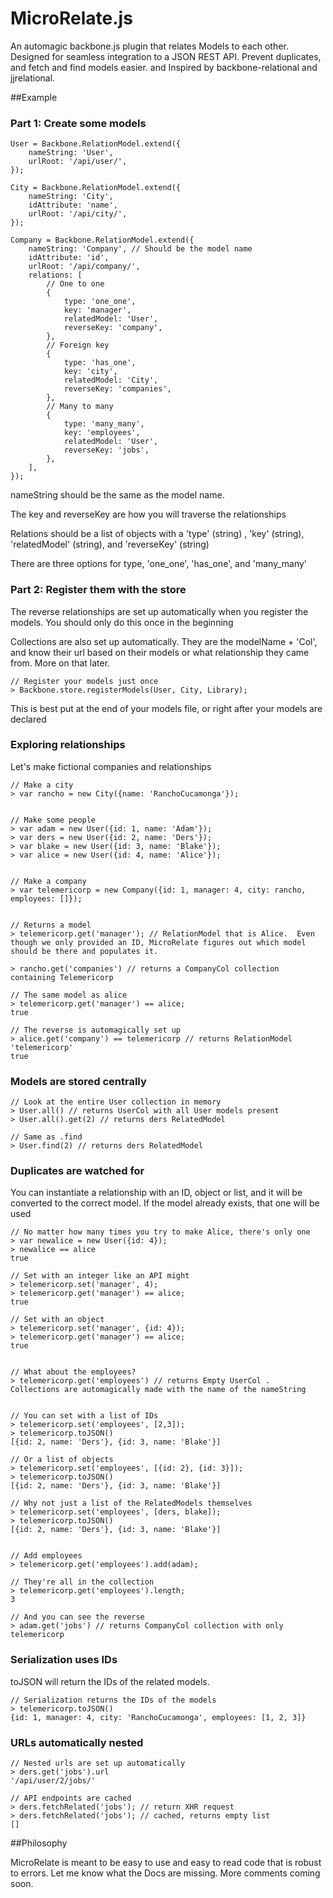 MicroRelate.js
==============

An automagic backbone.js plugin that relates Models to each other. Designed for seamless integration to a JSON REST API.  Prevent duplicates, and fetch and find models easier. and Inspired by backbone-relational and jjrelational.

##Example

### Part 1: Create some models

```
User = Backbone.RelationModel.extend({
    nameString: 'User',
    urlRoot: '/api/user/',
});

City = Backbone.RelationModel.extend({
    nameString: 'City',
    idAttribute: 'name',
    urlRoot: '/api/city/',
});

Company = Backbone.RelationModel.extend({
    nameString: 'Company', // Should be the model name
    idAttribute: 'id',
    urlRoot: '/api/company/',
    relations: [
        // One to one
        {
            type: 'one_one',
            key: 'manager',
            relatedModel: 'User',
            reverseKey: 'company',
        },
        // Foreign key
        {
            type: 'has_one',
            key: 'city',
            relatedModel: 'City',
            reverseKey: 'companies',
        },
        // Many to many
        {
            type: 'many_many',
            key: 'employees',
            relatedModel: 'User',
            reverseKey: 'jobs',
        },
    ],
});
```
nameString should be the same as the model name.

The key and reverseKey are how you will traverse the relationships

Relations should be a list of objects with a 'type' (string) , 'key' (string), 'relatedModel' (string), and 'reverseKey' (string)

There are three options for type, 'one_one', 'has_one', and 'many_many'

### Part 2: Register them with the store

The reverse relationships are set up automatically when you register the models.  You should only do this once in the beginning

Collections are also set up automatically.  They are the modelName + 'Col', and know their url based on their models or what relationship they came from.  More on that later.

```
// Register your models just once
> Backbone.store.registerModels(User, City, Library);

```
This is best put at the end of your models file, or right after your models are declared

### Exploring relationships

Let's make fictional companies and relationships


```
// Make a city
> var rancho = new City({name: 'RanchoCucamonga'});


// Make some people
> var adam = new User({id: 1, name: 'Adam'});
> var ders = new User({id: 2, name: 'Ders'});
> var blake = new User({id: 3, name: 'Blake'});
> var alice = new User({id: 4, name: 'Alice'});


// Make a company
> var telemericorp = new Company({id: 1, manager: 4, city: rancho, employees: []});


// Returns a model
> telemericorp.get('manager'); // RelationModel that is Alice.  Even though we only provided an ID, MicroRelate figures out which model should be there and populates it.

> rancho.get('companies') // returns a CompanyCol collection containing Telemericorp

// The same model as alice
> telemericorp.get('manager') == alice;
true

// The reverse is automagically set up
> alice.get('company') == telemericorp // returns RelationModel 'telemericorp'
true
```

### Models are stored centrally

```
// Look at the entire User collection in memory
> User.all() // returns UserCol with all User models present
> User.all().get(2) // returns ders RelatedModel

// Same as .find
> User.find(2) // returns ders RelatedModel
```


### Duplicates are watched for

You can instantiate a relationship with an ID, object or list, and it will be converted to the correct model.  If the model already exists, that one will be used

```
// No matter how many times you try to make Alice, there's only one
> var newalice = new User({id: 4});
> newalice == alice
true

// Set with an integer like an API might
> telemericorp.set('manager', 4);
> telemericorp.get('manager') == alice;
true

// Set with an object
> telemericorp.set('manager', {id: 4});
> telemericorp.get('manager') == alice;
true


// What about the employees?
> telemericorp.get('employees') // returns Empty UserCol .  Collections are automagically made with the name of the nameString


// You can set with a list of IDs
> telemericorp.set('employees', [2,3]);
> telemericorp.toJSON()
[{id: 2, name: 'Ders'}, {id: 3, name: 'Blake'}]

// Or a list of objects
> telemericorp.set('employees', [{id: 2}, {id: 3}]);
> telemericorp.toJSON()
[{id: 2, name: 'Ders'}, {id: 3, name: 'Blake'}]

// Why not just a list of the RelatedModels themselves
> telemericorp.set('employees', [ders, blake]);
> telemericorp.toJSON()
[{id: 2, name: 'Ders'}, {id: 3, name: 'Blake'}]


// Add employees
> telemericorp.get('employees').add(adam);

// They're all in the collection
> telemericorp.get('employees').length;
3

// And you can see the reverse
> adam.get('jobs') // returns CompanyCol collection with only telemericorp
```


### Serialization uses IDs

toJSON will return the IDs of the related models.

```
// Serialization returns the IDs of the models
> telemericorp.toJSON() 
{id: 1, manager: 4, city: 'RanchoCucamonga', employees: [1, 2, 3]}
```


### URLs automatically nested


```
// Nested urls are set up automatically
> ders.get('jobs').url
'/api/user/2/jobs/'

// API endpoints are cached
> ders.fetchRelated('jobs'); // return XHR request
> ders.fetchRelated('jobs'); // cached, returns empty list
[]
```

##Philosophy

MicroRelate is meant to be easy to use and easy to read code that is robust to errors.  Let me know what the Docs are missing.  More comments coming soon.